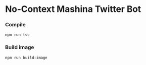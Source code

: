 # No-Context Mashina Twitter Bot


### Compile

```shell
npm run tsc
```

### Build image

```shell
npm run build:image
```
